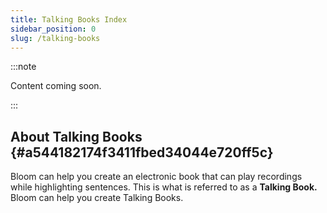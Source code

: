 ```yaml
---
title: Talking Books Index
sidebar_position: 0
slug: /talking-books
---
```




:::note

Content coming soon.

:::




## About Talking Books {#a544182174f3411fbed34044e720ff5c}


Bloom can help you create an electronic book that can play recordings while highlighting sentences. This is what is referred to as a **Talking Book.** Bloom can help you create Talking Books.

